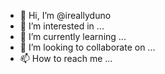 - 👋 Hi, I’m @ireallyduno
- 👀 I’m interested in ...
- 🌱 I’m currently learning ...
- 💞️ I’m looking to collaborate on ...
- 📫 How to reach me ...

<!---
ireallyduno/ireallyduno is a ✨ special ✨ repository because its `README.md` (this file) appears on your GitHub profile.
You can click the Preview link to take a look at your changes.
--->
